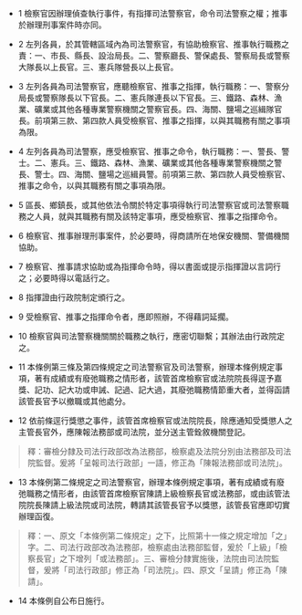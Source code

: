 * 1 檢察官因辦理偵查執行事件，有指揮司法警察官，命令司法警察之權；推事於辦理刑事案件時亦同。

* 2 左列各員，於其管轄區域內為司法警察官，有協助檢察官、推事執行職務之責：一、市長、縣長、設治局長。二、警察廳長、警保處長、警察局長或警察大隊長以上長官。三、憲兵隊營長以上長官。

* 3 左列各員為司法警察官，應聽檢察官、推事之指揮，執行職務：一、警察分局長或警察隊長以下官長。二、憲兵隊連長以下官長。三、鐵路、森林、漁業、礦業或其他各種專業警察機關之警察官長。四、海關、鹽場之巡緝隊官長。前項第三款、第四款人員受檢察官、推事之指揮，以與其職務有關之事項為限。

* 4 左列各員為司法警察，應受檢察官、推事之命令，執行職務：一、警長、警士。二、憲兵。三、鐵路、森林、漁業、礦業或其他各種專業警察機關之警長、警士。四、海關、鹽場之巡緝員警。前項第三款、第四款人員受檢察官、推事之命令，以與其職務有關之事項為限。

* 5 區長、鄉鎮長，或其他依法令關於特定事項得執行司法警察官或司法警察職務之人員，就與其職務有關及該特定事項，應受檢察官、推事之指揮命令。

* 6 檢察官、推事辦理刑事案件，於必要時，得商請所在地保安機關、警備機關協助。

* 7 檢察官、推事請求協助或為指揮命令時，得以書面或提示指揮證以言詞行之；必要時得以電話行之。

* 8 指揮證由行政院制定頒行之。

* 9 受檢察官、推事之指揮命令者，應即照辦，不得藉詞延擱。

* 10 檢察官與司法警察機關關於職務之執行，應密切聯繫；其辦法由行政院定之。

* 11 本條例第三條及第四條規定之司法警察官及司法警察，辦理本條例規定事項，著有成績或有廢弛職務之情形者，該管首席檢察官或法院院長得逕予嘉獎、記功、記大功或申誡、記過、記大過，其廢弛職務情節重大者，並得函請該管長官予以撤職或其他處分。

* 12 依前條逕行獎懲之事件，該管首席檢察官或法院院長，除應通知受獎懲人之主管長官外，應陳報法務部或司法院，並分送主管銓敘機關登記。

> 釋：審檢分隸及司法行政部改為法務部，檢察處及法院分別由法務部及司法院監督。爰將「呈報司法行政部」一語，修正為「陳報法務部或司法院」。

* 13 本條例第二條規定之司法警察官，辦理本條例規定事項，著有成績或有廢弛職務之情形者，由該管首席檢察官陳請上級檢察長官或法務部，或由該管法院院長陳請上級法院或司法院，轉請其該管長官予以獎懲，該管長官應即切實辦理函復。

> 釋：一、原文「本條例第二條規定」之下，比照第十一條之規定增加「之」字。二、司法行政部改為法務部，檢察處由法務部監督，爰於「上級」「檢察長官」之下增列「或法務部」。三、審檢分隸實施後，法院由司法院監督，爰將「司法行政部」修正為「司法院」。四、原文「呈請」修正為「陳請」。

* 14 本條例自公布日施行。

